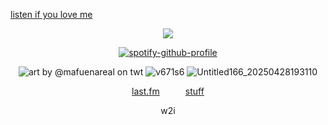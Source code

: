 [listen if you love me](https://www.youtube.com/watch?v=MPj62Jc-ymc)

<div align="center">

![](https://komarev.com/ghpvc/?username=alkaIoid&label=meowers&color=gray&style=flat)

[![spotify-github-profile](https://spotify-github-profile.kittinanx.com/api/view?uid=of9gwop73rcqe2xorqmh5plr8&cover_image=true&theme=novatorem&show_offline=false&background_color=ffffff&interchange=false&bar_color=d6d6d6&bar_color_cover=false)](https://github.com/kittinan/spotify-github-profile)

![art by @mafuenareal on twt](https://github.com/user-attachments/assets/e2d7cf63-20ae-41f6-83f7-c4f25e4ee196)
 ![v671s6](https://github.com/user-attachments/assets/98499c88-88e1-4b73-a4db-f8cdf5bb5331) ![Untitled166_20250428193110](https://github.com/user-attachments/assets/14515514-35a0-4a62-8d98-a205c26a3c43)





[last.fm](https://www.last.fm/user/ruleiri)⠀⠀⠀⠀[stuff](https://rentry.co/okkkkkkkkkkkkk)

w2i


